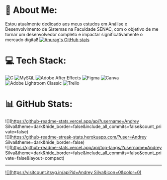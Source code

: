 # 💫 About Me:
Estou atualmente dedicado aos meus estudos em Análise e Desenvolvimento de Sistemas na Faculdade SENAC, com o objetivo de me tornar um desenvolvedor completo e impactar significativamente o mercado digital!
[![Anurag's GitHub stats](https://github-readme-stats.vercel.app/api?username=anuraghazra)](https://github.com/anuraghazra/github-readme-stats)


# 💻 Tech Stack:
![C](https://img.shields.io/badge/c-%2300599C.svg?style=for-the-badge&logo=c&logoColor=white) ![MySQL](https://img.shields.io/badge/mysql-4479A1.svg?style=for-the-badge&logo=mysql&logoColor=white) ![Adobe After Effects](https://img.shields.io/badge/Adobe%20After%20Effects-9999FF.svg?style=for-the-badge&logo=Adobe%20After%20Effects&logoColor=white) ![Figma](https://img.shields.io/badge/figma-%23F24E1E.svg?style=for-the-badge&logo=figma&logoColor=white) ![Canva](https://img.shields.io/badge/Canva-%2300C4CC.svg?style=for-the-badge&logo=Canva&logoColor=white) ![Adobe Lightroom Classic](https://img.shields.io/badge/Adobe%20Lightroom%20Classic-31A8FF.svg?style=for-the-badge&logo=Adobe%20Lightroom%20Classic&logoColor=white) ![Trello](https://img.shields.io/badge/Trello-%23026AA7.svg?style=for-the-badge&logo=Trello&logoColor=white)
# 📊 GitHub Stats:
![](https://github-readme-stats.vercel.app/api?username=Andrey Silva&theme=dark&hide_border=false&include_all_commits=false&count_private=false)<br/>
![](https://github-readme-streak-stats.herokuapp.com/?user=Andrey Silva&theme=dark&hide_border=false)<br/>
![](https://github-readme-stats.vercel.app/api/top-langs/?username=Andrey Silva&theme=dark&hide_border=false&include_all_commits=false&count_private=false&layout=compact)

---
[![](https://visitcount.itsvg.in/api?id=Andrey Silva&icon=0&color=0)](https://visitcount.itsvg.in)

<!-- Proudly created with GPRM ( https://gprm.itsvg.in ) -->
